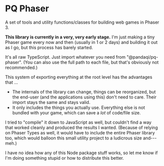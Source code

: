 # PQ Phaser

A set of tools and utility functions/classes for building web games in Phaser 3.

**This library is currently in a very, very early stage.** I'm just making a tiny Phaser game every now and then (usually in 1 or 2 days) and building it out as I go, but this process has barely started.

It's all raw TypeScript. Just import whatever you need from "@pandaqi/pq-phaser". (You can also use the full path to each file, but that's obviously not recommended.) 

This system of exporting everything at the root level has the advantages that ...

* The internals of the library can change, things can be reorganized, but the end-user (and the applications using this) don't need to care. Their import stays the same and stays valid.
* It only includes the things you actually use. Everything else is not bundled with your game, which can save a _lot_ of code/file size.

I tried to "compile" it down to JavaScript as well, but couldn't find a way that worked cleanly and produced the results I wanted. (Because of relying on Phaser Types as well, it would have to include the entire Phaser library too, which would balloon this small utility project to a ludicrous size and---meh.)

I have no idea how any of this Node package stuff works, so let me know if I'm doing something stupid or how to distribute this better.

<!--- 
Good article on Typescript NPM publishing:

https://pauloe-me.medium.com/typescript-npm-package-publishing-a-beginners-guide-40b95908e69c
--->

<!---
The article ( + attached GitHub repo) that showed me how to set this up for tree-shaking, full types support, etcetera:

https://mparavano.medium.com/build-a-javascript-util-library-for-npm-with-es6-modules-and-commonjs-9e78b51e3714
--->